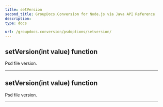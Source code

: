 ```yaml
---
title: setVersion
second_title: GroupDocs.Conversion for Node.js via Java API Reference
description: 
type: docs

url: /groupdocs.conversion/psdoptions/setversion/
---
```


## setVersion(int value)  function

 Psd file version.
 


---


## setVersion(int value)  function

 Psd file version.
 


---


